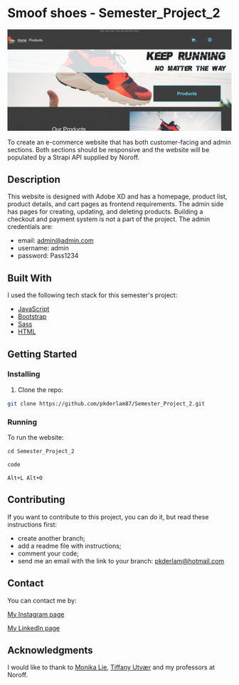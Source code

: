 # Smoof shoes - Semester_Project_2

![image](https://github.com/pkderlam87/Semester_Project_2/blob/main/images/Screenshoot.png)

To create an e-commerce website that has both customer-facing and admin sections. Both sections should be responsive and the website will be populated by a Strapi API supplied by Noroff.


## Description

This website is designed with Adobe XD and has a homepage, product list, product details, and cart pages as frontend requirements. The admin side has pages for creating, updating, and deleting products. Building a checkout and payment system is not a part of the project.
The admin credentials are:

- email: admin@admin.com
- username: admin
- password: Pass1234

## Built With

I used the following tech stack for this semester's project:

- [JavaScript](https://developer.mozilla.org/en-US/docs/Web/JavaScript)
- [Bootstrap](https://getbootstrap.com)
- [Sass](https://sass-lang.com/)
- [HTML](https://developer.mozilla.org/en-US/docs/Web/HTML)

## Getting Started

### Installing

1. Clone the repo:

```bash
git clone https://github.com/pkderlam87/Semester_Project_2.git
```

### Running

To run the website:

```
cd Semester_Project_2
```

```
code
```

```
Alt+L Alt+O
```

## Contributing

If you want to contribute to this project, you can do it, but read these instructions first:

- create another branch;
- add a readme file with instructions;
- comment your code;
- send me an email with the link to your branch: <a href="mailto:pkderlam@hotmail.com">pkderlam@hotmail.com</a>

## Contact

You can contact me by:

[My Instagram page](https://www.instagram.com/prisciladerlam/)

[My LinkedIn page](https://www.linkedin.com/in/priscila-kuhn-derlam/)

## Acknowledgments

I would like to thank to [Monika Lie](https://github.com/LunaDragon666), [Tiffany Utvær](https://github.com/utvaer) and my professors at Noroff.
